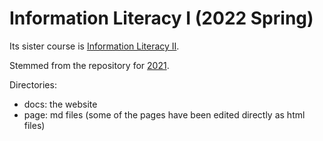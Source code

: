 # Information Literacy I (2022 Spring)

Its sister course is [Information Literacy II](https://github.com/titechcomp/y22-il2j/).

Stemmed from the repository for [2021](https://github.com/titechcomp/y21-il1j/).


Directories:

- docs: the website
- page: md files (some of the pages have been edited directly as html files)
